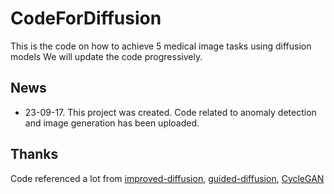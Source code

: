 # CodeForDiffusion
This is the code on how to achieve 5 medical image tasks using diffusion models
We will update the code progressively.
## News
- 23-09-17. This project was created. Code related to anomaly detection and image generation has been uploaded.
## Thanks
Code referenced a lot from [improved-diffusion](https://github.com/openai/improved-diffusion), [guided-diffusion](https://github.com/openai/guided-diffusion), [CycleGAN](https://github.com/junyanz/pytorch-CycleGAN-and-pix2pix/tree/master)
